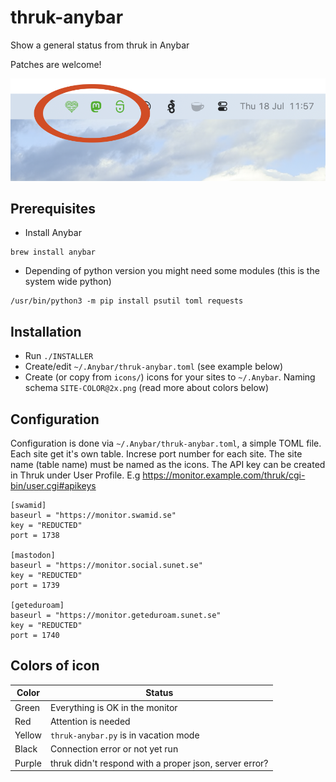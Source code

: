# thruk-anybar
Show a general status from thruk in Anybar

Patches are welcome!

![Screenshot](https://github.com/SUNET/thruk-anybar/raw/master/sample/thruk-anybar.png)


## Prerequisites

* Install Anybar
```
brew install anybar
```
* Depending of python version you might need some modules (this is the system wide python)
```
/usr/bin/python3 -m pip install psutil toml requests
```

## Installation
* Run `./INSTALLER`
* Create/edit `~/.Anybar/thruk-anybar.toml` (see example below)
* Create (or copy from `icons/`) icons for your sites to `~/.Anybar`. Naming schema `SITE-COLOR@2x.png` (read more about colors below)


## Configuration
Configuration is done via `~/.Anybar/thruk-anybar.toml`, a simple TOML file. Each site get it's own table. Increse port number for each site. The site name (table name) must be named as the icons.
The API key can be created in Thruk under User Profile. E.g https://monitor.example.com/thruk/cgi-bin/user.cgi#apikeys
```
[swamid]
baseurl = "https://monitor.swamid.se"
key = "REDUCTED"
port = 1738

[mastodon]
baseurl = "https://monitor.social.sunet.se"
key = "REDUCTED"
port = 1739

[geteduroam]
baseurl = "https://monitor.geteduroam.sunet.se"
key = "REDUCTED"
port = 1740
```

## Colors of icon

|Color|Status|
| --- | --- |
|Green|Everything is OK in the monitor|
|Red|Attention is needed|
|Yellow|`thruk-anybar.py` is in vacation mode|
|Black|Connection error or not yet run|
|Purple|thruk didn't respond with a proper json, server error?|

